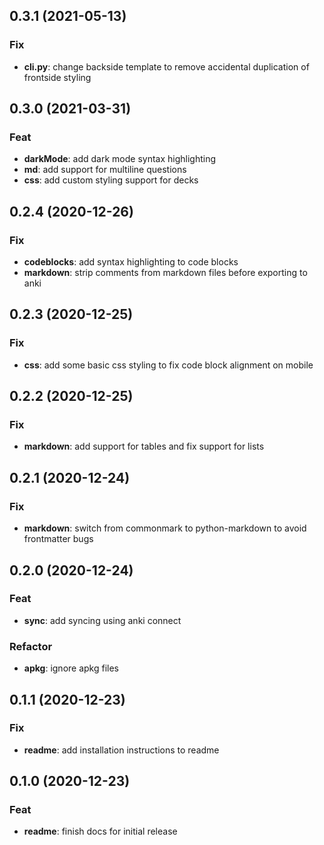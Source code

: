 ## 0.3.1 (2021-05-13)

### Fix

- **cli.py**: change backside template to remove accidental duplication of frontside styling

## 0.3.0 (2021-03-31)

### Feat

- **darkMode**: add dark mode syntax highlighting
- **md**: add support for multiline questions
- **css**: add custom styling support for decks

## 0.2.4 (2020-12-26)

### Fix

- **codeblocks**: add syntax highlighting to code blocks
- **markdown**: strip comments from markdown files before exporting to anki

## 0.2.3 (2020-12-25)

### Fix

- **css**: add some basic css styling to fix code block alignment on mobile

## 0.2.2 (2020-12-25)

### Fix

- **markdown**: add support for tables and fix support for lists

## 0.2.1 (2020-12-24)

### Fix

- **markdown**: switch from commonmark to python-markdown to avoid frontmatter bugs

## 0.2.0 (2020-12-24)

### Feat

- **sync**: add syncing using anki connect

### Refactor

- **apkg**: ignore apkg files

## 0.1.1 (2020-12-23)

### Fix

- **readme**: add installation instructions to readme

## 0.1.0 (2020-12-23)

### Feat

- **readme**: finish docs for initial release
